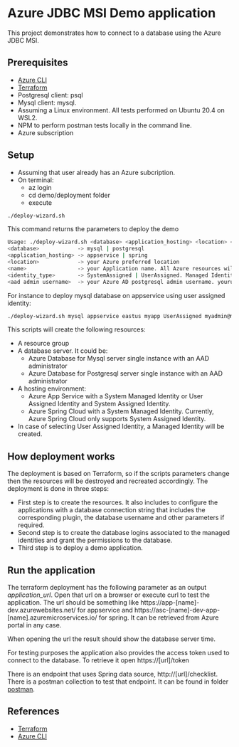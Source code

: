 # Azure JDBC MSI Demo application
This project demonstrates how to connect to a database using the Azure JDBC MSI.

## Prerequisites
* [Azure CLI](https://docs.microsoft.com/en-us/cli/azure/install-azure-cli?view=azure-cli-latest)
* [Terraform](https://www.terraform.io/downloads.html)
* Postgresql client: psql
* Mysql client: mysql. 
* Assuming a Linux environment. All tests performed on Ubuntu 20.4 on WSL2.
* NPM to perform postman tests locally in the command line.
* Azure subscription

## Setup
* Assuming that user already has an Azure subcription.
* On terminal:
    * az login
    * cd demo/deployment folder
    * execute

```bash
./deploy-wizard.sh
```
This command returns the parameters to deploy the demo
```bash
Usage: ./deploy-wizard.sh <database> <application_hosting> <location> <name> <identity_type> <aad_administrator_name>
<database>            -> mysql | postgresql
<application_hosting> -> appservice | spring
<location>            -> your Azure preferred location
<name>                -> your Application name. All Azure resources will be created based on this name
<identity_type>       -> SystemAssigned | UserAssigned. Managed Identity type: system or user assigned. Azure Spring Cloud only supports system assigned identity
<aad admin username>  -> your Azure AD postgresql admin username. youruser@tenant.onmicrosoft.com / youruser@yourdomain.com.
```
For instance to deploy mysql database on appservice using user assigned identity:
```bash
./deploy-wizard.sh mysql appservice eastus myapp UserAssigned myadmin@mytenant.onmicrosoft.com
```

This scripts will create the following resources:
* A resource group
* A database server. It could be:
  * Azure Database for Mysql server single instance with an AAD administrator
  * Azure Database for Postgresql server single instance with an AAD administrator
* A hosting environment:
  * Azure App Service with a System Managed Identity or User Assigned Identity and System Assigned Identity.
  * Azure Spring Cloud with a System Managed Identity. Currently, Azure Spring Cloud only supports System Assigned Identity.
* In case of selecting User Assigned Identity, a Managed Identity will be created.

## How deployment works
The deployment is based on Terraform, so if the scripts parameters change then the resources will be destroyed and recreated accordingly.
The deployment is done in three steps:
* First step is to create the resources. It also includes to configure the applications with a database connection string that includes the corresponding plugin, the database username and other parameters if required.
* Second step is to create the database logins associated to the managed identities and grant the permissions to the database.
* Third step is to deploy a demo application.

## Run the application
The terraform deployment has the following parameter as an output _application_url_. Open that url on a browser or execute curl <url> to test the application. The url should be something like https://app-[name]-dev.azurewebsites.net/ for appservice and https://asc-[name]-dev-app-[name].azuremicroservices.io/ for spring. It can be retrieved from Azure portal in any case.

When opening the url the result should show the database server time.

For testing purposes the application also provides the access token used to connect to the database. To retrieve it open https://[url]/token

There is an endpoint that uses Spring data source, http://[url]/checklist. There is a postman collection to test that endpoint. It can be found in folder [postman](./postman).



## References
* [Terraform](https://www.terraform.io/)
* [Azure CLI](https://docs.microsoft.com/en-us/cli/azure/install-azure-cli?view=azure-cli-latest)

